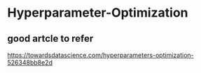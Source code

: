 # Hyperparameter-Optimization

## good artcle to refer
https://towardsdatascience.com/hyperparameters-optimization-526348bb8e2d
